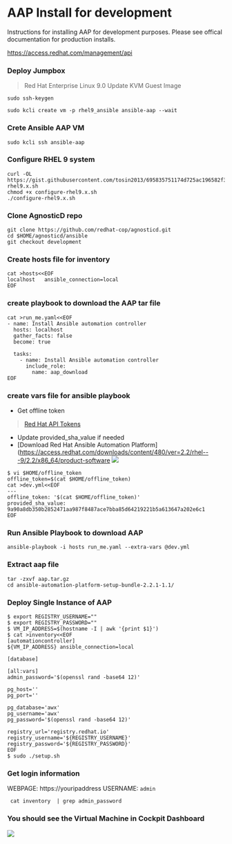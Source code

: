 # AAP Install for development

Instructions for installing AAP for development purposes. Please see offical documentation for production installs.

https://access.redhat.com/management/api

### Deploy Jumpbox
> Red Hat Enterprise Linux 9.0 Update KVM Guest Image
```
sudo ssh-keygen

sudo kcli create vm -p rhel9_ansible ansible-aap --wait
```

### Crete Ansible AAP VM
```
sudo kcli ssh ansible-aap
```

### Configure RHEL 9 system
```        
curl -OL https://gist.githubusercontent.com/tosin2013/695835751174d725ac196582f3822137/raw/8bc48c73781fc744fbb1999ae7aeac7df3441c43/configure-rhel9.x.sh
chmod +x configure-rhel9.x.sh
./configure-rhel9.x.sh

```

### Clone AgnosticD repo
```                     
git clone https://github.com/redhat-cop/agnosticd.git
cd $HOME/agnosticd/ansible
git checkout development
```

### Create hosts file for inventory
```
cat >hosts<<EOF
localhost   ansible_connection=local
EOF
```

### create playbook to download the AAP tar file
```
cat >run_me.yaml<<EOF
- name: Install Ansible automation controller
  hosts: localhost
  gather_facts: false
  become: true

  tasks:
    - name: Install Ansible automation controller
      include_role:
        name: aap_download                     
EOF
```                    
                      
### create vars file for ansible playbook 
* Get offline token
> [Red Hat API Tokens](https://access.redhat.com/management/api)
* Update provided_sha_value if needed
* [Download Red Hat Ansible Automation Platform](https://access.redhat.com/downloads/content/480/ver=2.2/rhel---9/2.2/x86_64/product-software
![](https://i.imgur.com/E8RQ2E3.png)

```
$ vi $HOME/offline_token
offline_token=$(cat $HOME/offline_token)
cat >dev.yml<<EOF
---
offline_token: '$(cat $HOME/offline_token)'
provided_sha_value: 9a90a8db350b2852471aa987f8487ace7bba85d64219221b5a613647a202e6c1
EOF

```

### Run Ansible Playbook to download AAP
```
ansible-playbook -i hosts run_me.yaml --extra-vars @dev.yml
```
### Extract aap file
```
tar -zxvf aap.tar.gz 
cd ansible-automation-platform-setup-bundle-2.2.1-1.1/
```
### Deploy Single Instance of AAP
```
$ export REGISTRY_USERNAME=""
$ export REGISTRY_PASSWORD=""
$ VM_IP_ADDRESS=$(hostname -I | awk '{print $1}')
$ cat >inventory<<EOF
[automationcontroller]
${VM_IP_ADDRESS} ansible_connection=local

[database]

[all:vars]
admin_password='$(openssl rand -base64 12)'

pg_host=''
pg_port=''

pg_database='awx'
pg_username='awx'
pg_password='$(openssl rand -base64 12)'

registry_url='registry.redhat.io'
registry_username='${REGISTRY_USERNAME}'
registry_password='${REGISTRY_PASSWORD}'
EOF
$ sudo ./setup.sh
```

### Get login information 
WEBPAGE: https://youripaddress
USERNAME: `admin`
```
 cat inventory  | grep admin_password
```

### You should see the Virtual Machine in Cockpit Dashboard
![](https://i.imgur.com/zR7pAed.png)
